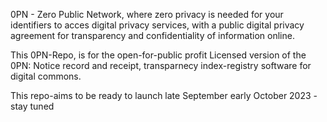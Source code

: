 0PN - Zero Public Network, where zero privacy is needed for your identifiers to acces digital privacy services, with a public digital privacy agreement for transparency and confidentiality of information online. 

This 0PN-Repo, is for the open-for-public profit Licensed version of the 0PN: Notice record and receipt, transparnecy index-registry software for digital commons.

This repo-aims to be ready to launch late September early October 2023 - stay tuned
